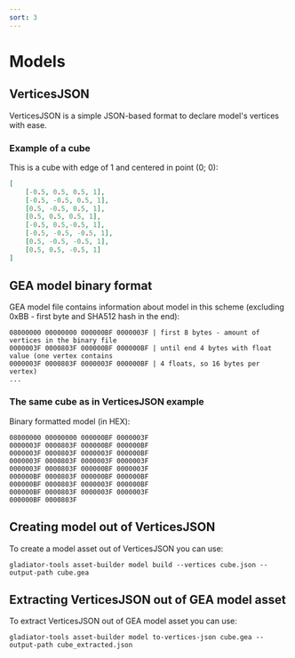 ```yaml
---
sort: 3
---
```


# Models

## VerticesJSON
VerticesJSON is a simple JSON-based format to declare model's vertices with ease.

### Example of a cube
This is a cube with edge of 1 and centered in point (0; 0):
```json
[
	[-0.5, 0.5, 0.5, 1],
	[-0.5, -0.5, 0.5, 1],
	[0.5, -0.5, 0.5, 1],
	[0.5, 0.5, 0.5, 1],
	[-0.5, 0.5,-0.5, 1],
	[-0.5, -0.5, -0.5, 1],
	[0.5, -0.5, -0.5, 1],
	[0.5, 0.5, -0.5, 1]
]
```

## GEA model binary format

GEA model file contains information about model in this scheme (excluding 0xBB - first byte and SHA512 hash in the end):

```
08000000 00000000 000000BF 0000003F | first 8 bytes - amount of vertices in the binary file
0000003F 0000803F 000000BF 000000BF | until end 4 bytes with float value (one vertex contains
0000003F 0000803F 0000003F 000000BF | 4 floats, so 16 bytes per vertex)
...
```

### The same cube as in VerticesJSON example
Binary formatted model (in HEX):
```
08000000 00000000 000000BF 0000003F
0000003F 0000803F 000000BF 000000BF
0000003F 0000803F 0000003F 000000BF
0000003F 0000803F 0000003F 0000003F
0000003F 0000803F 000000BF 0000003F
000000BF 0000803F 000000BF 000000BF
000000BF 0000803F 0000003F 000000BF
000000BF 0000803F 0000003F 0000003F
000000BF 0000803F
```

## Creating model out of VerticesJSON

To create a model asset out of VerticesJSON you can use:
```shell
gladiator-tools asset-builder model build --vertices cube.json --output-path cube.gea
```

## Extracting VerticesJSON out of GEA model asset

To extract VerticesJSON out of GEA model asset you can use:
```shell
gladiator-tools asset-builder model to-vertices-json cube.gea --output-path cube_extracted.json
```

